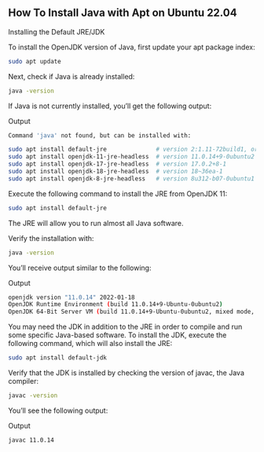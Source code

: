 ## How To Install Java with Apt on Ubuntu 22.04

Installing the Default JRE/JDK

To install the OpenJDK version of Java, first update your apt package index:
```bash
sudo apt update
```

Next, check if Java is already installed:
```bash
java -version
```
If Java is not currently installed, you’ll get the following output:

Output
```bash
Command 'java' not found, but can be installed with:

sudo apt install default-jre              # version 2:1.11-72build1, or
sudo apt install openjdk-11-jre-headless  # version 11.0.14+9-0ubuntu2
sudo apt install openjdk-17-jre-headless  # version 17.0.2+8-1
sudo apt install openjdk-18-jre-headless  # version 18~36ea-1
sudo apt install openjdk-8-jre-headless   # version 8u312-b07-0ubuntu1
```
Execute the following command to install the JRE from OpenJDK 11:
```bash
sudo apt install default-jre
```
The JRE will allow you to run almost all Java software.

Verify the installation with:
```bash
java -version
```
You’ll receive output similar to the following:

Output
```bash
openjdk version "11.0.14" 2022-01-18
OpenJDK Runtime Environment (build 11.0.14+9-Ubuntu-0ubuntu2)
OpenJDK 64-Bit Server VM (build 11.0.14+9-Ubuntu-0ubuntu2, mixed mode, sharing)
```
You may need the JDK in addition to the JRE in order to compile and run some specific Java-based software. 
To install the JDK, execute the following command, which will also install the JRE:
```bash
sudo apt install default-jdk
```
Verify that the JDK is installed by checking the version of javac, the Java compiler:
```bash
javac -version
```
You’ll see the following output:

Output
```bash
javac 11.0.14
```
